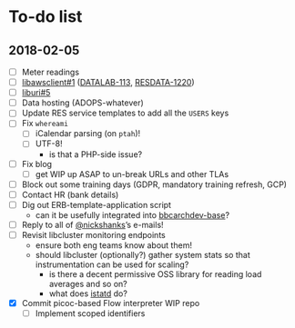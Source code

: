 # To-do list

## 2018-02-05

- [ ] Meter readings
- [ ] [libawsclient#1](https://github.com/bbcarchdev/libawsclient/issues/1) ([DATALAB-113](https://jira.dev.bbc.co.uk/browse/DATALAB-113), [RESDATA-1220](https://jira.dev.bbc.co.uk/browse/RESDATA-1220))
- [ ] [liburi#5](https://github.com/bbcarchdev/liburi/issues/5)
- [ ] Data hosting (ADOPS-whatever)
- [ ] Update RES service templates to add all the `USERS` keys
- [ ] Fix `whereami`
  - [ ] iCalendar parsing (on `ptah`)!
  - [ ] UTF-8!
    * is that a PHP-side issue?
- [ ] Fix blog
  - [ ] get WIP up ASAP to un-break URLs and other TLAs
- [ ] Block out some training days (GDPR, mandatory training refresh, GCP)
- [ ] Contact HR (bank details)
- [ ] Dig out ERB-template-application script
  * can it be usefully integrated into [bbcarchdev-base](https://github.com/bbcarchdev/bbcarchdev-base)?
- [ ] Reply to all of [@nickshanks](https://github.com/nickshanks)’s e-mails!
- [ ] Revisit libcluster monitoring endpoints
  * ensure both eng teams know about them!
  * should libcluster (optionally?) gather system stats so that instrumentation can be used for scaling?
    * is there a decent permissive OSS library for reading load averages and so on?
	* what does [istatd](https://github.com/tiwilliam/istatd) do?
- [x] Commit picoc-based Flow interpreter WIP repo
  - [ ] Implement scoped identifiers
